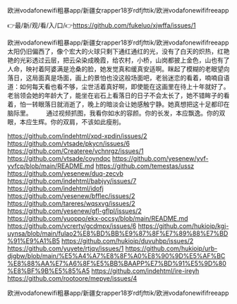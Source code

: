 欧洲vodafonewifi粗暴app/新疆女rapper18岁rdfjfttik/欧洲vodafonewififreeapp

👉最/新/观/看/入/口/👉https://github.com/fukeluo/xjwffa/issues/1

欧洲vodafonewifi粗暴app/新疆女rapper18岁rdfjfttik/欧洲vodafonewififreeapp　　太阳仍旧偏西了，像个宏大的火球只剩下通红通红的光，没有了白天的炽热，红艳艳的光彩透过云层，把云朵染成晚霞，给农村，小桥，山岗都披上金色，山也有了人命，映衬着阿婆满是沧桑的脸，她发觉真和缓真安适啊。眯起了模糊的老眼望向落日，这局面真是场面，画上的景怕也没这般场面吧，老翁迷恋的看着，喃喃自语道：如何每天看也看不够，尘世活着真好啊，即使能在这画里在待上十年就好了。老翁领会她的年龄大了，能坐在岩石上看落日的日子不会太长了，她不错眸子的看着，怕一转眼落日就消逝了，晚上的暗淡会让她感触宁静。她真想把这十足都印在脑际里。
　　通过视频抓图，我看你如水的容颜。你的长发，本应飘逸。你的双眼，本应生辉。你的双肩，不该如此瘦削。


https://github.com/indehtml/xpd-xpdin/issues/2
https://github.com/vtsade/pkycn/issues/6
https://github.com/Createree/vchnrgz/issues/1
https://github.com/vtsade/coyndqc
https://github.com/yesenew/yvf-yvfcp/blob/main/README.md
https://github.com/temestas/ussz
https://github.com/yesenew/duq-zecvb
https://github.com/indehtml/babjvy/issues/7
https://github.com/indehtml/idofj
https://github.com/yesenew/bfflec/issues/2
https://github.com/tareres/wqsxvg/issues/2
https://github.com/yesenew/gfl-gflpl/issues/2
https://github.com/yuoppo/ekx-occsy/blob/main/README.md
https://github.com/vcrerty/gcdmpx/issues/6
https://github.com/hukioip/kgj-uynsa/blob/main/fulao2%E8%BD%BB%E9%87%8F%E7%89%88%E7%BD%91%E9%A1%B5
https://github.com/hukioip/duvuhbp/issues/2
https://github.com/yuyete/rtjqv/issues/1
https://github.com/hukioip/urb-djgbw/blob/main/%E5%A4%A7%E8%8F%A0%E8%90%9D%E5%AF%BC%E8%88%AA%E7%A6%8F%E5%BB%BAAPP%E7%BD%91%E5%9D%80%E8%BF%9B%E5%85%A5
https://github.com/indehtml/ire-ireyh
https://github.com/rootoore/mepye/issues/4

欧洲vodafonewifi粗暴app/新疆女rapper18岁rdfjfttik/欧洲vodafonewififreeapp

